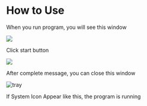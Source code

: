 # How to Use

When you run program, you will see this window

<img src="/images/program.png" >

Click start button

<img src="/screenshot/complete.gif" />

After complete message, you can close this window

![tray](/images/tray.png)


If System Icon Appear like this, the program is running
